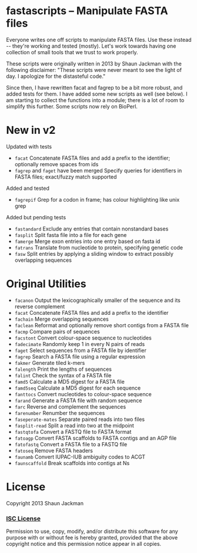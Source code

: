fastascripts – Manipulate FASTA files
=====================================

Everyone writes one off scripts to manipulate FASTA files.  Use these instead -- they're working and tested (mostly).  Let's work towards having one collection of small tools that we trust to work properly. 

These scripts were originally written in 2013 by Shaun Jackman with the following disclaimer: "These scripts were never meant to see the light of day. I apologize for the distasteful code."

Since then, I have rewritten facat and fagrep to be a bit more robust, and added tests for them.  I have added some new scripts as well (see below).  I am starting to collect the functions into a module; there is a lot of room to simplify this further.  Some scripts now rely on BioPerl.

New in v2
=========

Updated with tests

* `facat`
	Concatenate FASTA files and add a prefix to the identifier; optionally remove spaces from ids
* `fagrep` and `faget` have been merged
    Specify queries for identifiers in FASTA files; exact/fuzzy match supported

Added and tested

* `fagrepif`
    Grep for a codon in frame; has colour highlighting like unix grep

Added but pending tests

* `fastandard`
    Exclude any entries that contain nonstandard bases
* `fasplit`
    Split fasta file into a file for each gene
* `famerge`
    Merge exon entries into one entry based on fasta id
* `fatrans`
    Translate from nucleotide to protein, specifying genetic code
* `fasw`
    Split entries by applying a sliding window to extract possibly overlapping sequences

Original Utilities
==================

* `facanon`
	Output the lexicographically smaller of the sequence and its reverse complement
* `facat`
	Concatenate FASTA files and add a prefix to the identifier
* `fachain`
	Merge overlapping sequences
* `faclean`
	Reformat and optionally remove short contigs from a FASTA file
* `facmp`
	Compare pairs of sequences
* `facstont`
	Convert colour-space sequence to nucleotides
* `fadecimate`
	Randomly keep 1 in every N pairs of reads
* `faget`
	Select sequences from a FASTA file by identifier
* `fagrep`
	Search a FASTA file using a regular expression
* `fakmer`
	Generate tiled k-mers
* `falength`
	Print the lengths of sequences
* `falint`
	Check the syntax of a FASTA file
* `famd5`
	Calculate a MD5 digest for a FASTA file
* `famd5seq`
	Calculate a MD5 digest for each sequence
* `fanttocs`
	Convert nucleotides to colour-space sequence
* `farand`
	Generate a FASTA file with random sequence
* `farc`
	Reverse and complement the sequences
* `farenumber`
	Renumber the sequences
* `faseperate-mates`
	Separate paired reads into two files
* `fasplit-read`
	Split a read into two at the midpoint
* `fastqtofa`
	Convert a FASTQ file to FASTA format
* `fatoagp`
	Convert FASTA scaffolds to FASTA contigs and an AGP file
* `fatofastq`
	 Convert a FASTA file to a FASTQ file
* `fatoseq`
	Remove FASTA headers
* `faunamb`
	Convert IUPAC-IUB ambiguity codes to ACGT
* `faunscaffold`
	Break scaffolds into contigs at Ns

License
================================================================================

Copyright 2013 Shaun Jackman

### [ISC License][]

Permission to use, copy, modify, and/or distribute this software for any
purpose with or without fee is hereby granted, provided that the above
copyright notice and this permission notice appear in all copies.

[ISC License]: http://opensource.org/licenses/ISC
